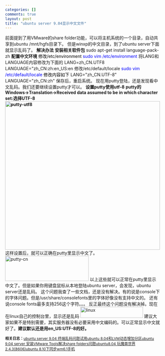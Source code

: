 ```yaml
--- 
categories: []
comments: true
layout: post
title: "ubuntu server 9.04显示中文文件"
---
```

前面提到了用VMware的share folder功能，可以将主机系统的一个目录，自动共享到ubuntu /mnt/hgfs目录下。
但是winxp的中文目录，到了ubuntu server下面就显示乱码了。
<strong>解决办法</strong>
<strong>安装相关软件包</strong>
sudo apt-get install language-pack-zh
<strong>配置中文环境</strong>
<span style="color:#000000;">修改/etc/environment</span>
<span style="color:#0000ff;">sudo vim /etc/environment</span> 
将LANG和LANGUAGE内容修改为下面的 
LANG=zh_CN.UTF8<br>
LANGUAGE="zh_CN:zh:en_US:en 
修改/etc/default/locale
<span style="color:#0000ff;">sudo vim /etc/default/locale</span> 
<span style="color:#000000;">修改内容如下</span> 
LANG="zh_CN.UTF-8"<br>
LANGUAGE="zh_CN:zh" 
保存后，重启系统。 
现在用putty登陆，还是发现看中文乱码。我们还要继续设置putty才可以。 
<strong>设置putty使用utf-8</strong> 
<strong>putty的Windows->Translation->Received data assumed to be in which character set:选择UTF-8</strong> 
<strong><a rel="WLPP" href="https://s9rh2g.blu.livefilestore.com/y1mWRbBMOFguZAny8H1GKBC_uzPWPPhdcLzq9OECJ38H5dJe9d5gGsPjd-8_q7re-Qmfp6YY0JYKbybB3YWYFfkRtbsT0RZXkvmtAeLrhQWz7WMmXMdAy_2V9y3lmTZKxBOaPRwaWFHeWLeM8lzNby83w/putty-utf8%5B3%5D.png"><img style="display:inline;border-width:0px;" src="https://s9rh2g.blu.livefilestore.com/y1mIjCg_VDQFiMJ_0l8GLyDkT8iuUjyQ2cWdVSOPxrVwWVSpz_DIegVewOXVg2CIIu0FRQ9RWlL46LDAGLSKH5f8n5qPUqhYPGt60PKJl_qJLuGhzfOH5on-YknIp61wLpF1hVbrsYSu85nRTSdSoIo4w/putty-utf8_thumb%5B1%5D.png" border="0" alt="putty-utf8" title="putty-utf8" width="504" height="484"></a> </strong>
这样设置后，就可以正确在putty里显示中文了。
<a rel="WLPP" href="https://s9rh2g.blu.livefilestore.com/y1mqTedVMTFMeh-h44ArM5Qps42rO7YK7ykRdHUqbUUK8N1-ORuBgf7ts5l9MZZ82Baky4JJ91bLRL0yUZxdL9qXq5IRARC9Stg_5OGPRqZvQ14uG08FvRlXrZyVJ3xffAcC1t-xECVwAFvjmKdFwIw3A/putty-cn%5B5%5D.png"><img style="display:inline;border-width:0px;" src="https://s9rh2g.blu.livefilestore.com/y1mc4esQx1p0TUjMGPRrl88sRUBrRRw1IpxGDF85myHnT1h8wQPtaM3hXr2b-C9A7xymj1RKNAS7vO8cOcs0zXCLiyiRZBJDoORntHbQp6luby_HpQH12CT2IS3gzRH0ahadylTWgEkEx2qEmpTUNzRrA/putty-cn_thumb%5B3%5D.png" border="0" alt="putty-cn" title="putty-cn" width="272" height="82"></a> 
以上这些就可以正常在putty里显示中文了。但是如果你用键盘鼠标从本地登陆ubuntu server，会发现，ubuntu server还是乱码。
这个问题我查了一些文档，还是没有解决。有的说是console下的字体问题。但是/usr/share/consolefonts里的字体好像没有支持中文的。
还有说console fonts最多支持256这个字符。。。
反正最终这个问题没有解决掉。现在在linux自己的控制台里，显示还是乱码
<a rel="WLPP" href="https://s9rh2g.blu.livefilestore.com/y1mu51nXtG1k-bM1TQaDF-Z8JKp8NdJo1lT8im3rMfkoqkmic6rM8K53O97mJFYh9klGcrhQP46eKYCQAqvVUrCRNQ7uugdjJqvR7dWIUAQBzPlGzNkPZa8et0ZV7eUeGeCtyGSUCMbSzBSfcHE-YJIvA/linux%5B2%5D.png"><img style="display:inline;border-width:0px;" src="https://s9rh2g.blu.livefilestore.com/y1mG8aPcM-j85Jqg3w5riEsN_nFtnAaQIQTM6kbURygJDNSxAAmbNSTvT4uug1ctQWOhXsll7znsrRykaiVaHum1cMfna5q_uW85FehMP0cpgeZRGFfrLLmw3zbzCxqH4DpMEmoEmIeZpGTKCtUP-HV_w/linux_thumb.png" border="0" alt="linux" title="linux" width="204" height="36"></a> 
建议大家如果不是特别需要，其实服务器没有必要采用中文编码的。可以正常显示中文就好了。<strong>建议默认还是用en_US:UTF-8的好。</strong><div id="related_log" style="font-size:12px">
<b>相关日志：</b><a href="http://xinlogs.com/post/9">ubuntu server 9.04 终端乱码问题</a><a href="http://xinlogs.com/post/15">试用ubuntu 8.04和LVM动态增加分区</a><a href="http://xinlogs.com/post/8">ubuntu 9.04 server 安装VMware Tools解决share folders问题</a><a href="http://xinlogs.com/wow-on-ubuntu-linux">ubuntu8.04 玩魔兽世界 2.4.3(8606)</a><a href="http://xinlogs.com/post/18">ubuntu 8.10下同步wm6.1手机</a>
</div>
